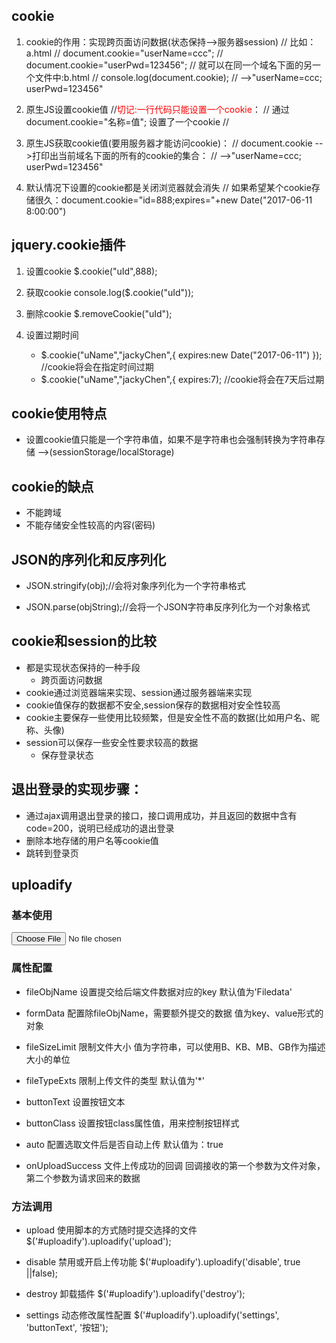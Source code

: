 
## cookie
1. cookie的作用：实现跨页面访问数据(状态保持-->服务器session)
    //      比如：a.html
    //              document.cookie="userName=ccc";
    //              document.cookie="userPwd=123456";
    //          就可以在同一个域名下面的另一个文件中:b.html
    //              console.log(document.cookie);
    //                      -->"userName=ccc; userPwd=123456"

2. 原生JS设置cookie值
    //<font color="red">切记:一行代码只能设置一个cookie</font>：
    //      通过document.cookie="名称=值";       设置了一个cookie
    //
3. 原生JS获取cookie值(要用服务器才能访问cookie)：
    //      document.cookie -->打印出当前域名下面的所有的cookie的集合：
    //                         -->"userName=ccc; userPwd=123456"

4. 默认情况下设置的cookie都是关闭浏览器就会消失
    //      如果希望某个cookie存储很久：document.cookie="id=888;expires="+new Date("2017-06-11 8:00:00")

## jquery.cookie插件
1. 设置cookie
$.cookie("uId",888);

2. 获取cookie
console.log($.cookie("uId"));

3. 删除cookie
$.removeCookie("uId");

4. 设置过期时间
    - $.cookie("uName","jackyChen",{ expires:new Date("2017-06-11") });     //cookie将会在指定时间过期
    - $.cookie("uName","jackyChen",{ expires:7);    //cookie将会在7天后过期

## cookie使用特点
+ 设置cookie值只能是一个字符串值，如果不是字符串也会强制转换为字符串存储    -->(sessionStorage/localStorage)

## cookie的缺点
+ 不能跨域
+ 不能存储安全性较高的内容(密码)

## JSON的序列化和反序列化
+ JSON.stringify(obj);//会将对象序列化为一个字符串格式

+ JSON.parse(objString);//会将一个JSON字符串反序列化为一个对象格式

## cookie和session的比较
+ 都是实现状态保持的一种手段
    - 跨页面访问数据
+ cookie通过浏览器端来实现、session通过服务器端来实现
+ cookie值保存的数据都不安全,session保存的数据相对安全性较高
+ cookie主要保存一些使用比较频繁，但是安全性不高的数据(比如用户名、昵称、头像)
+ session可以保存一些安全性要求较高的数据
    - 保存登录状态

## 退出登录的实现步骤：
+ 通过ajax调用退出登录的接口，接口调用成功，并且返回的数据中含有code=200，说明已经成功的退出登录
+ 删除本地存储的用户名等cookie值
+ 跳转到登录页

## uploadify
### 基本使用
<input  id="uploadify" type="file" />
<script>
    $('#uploadify').uploadify({
        swf: '/lib/uploadify/uploadify.swf',
        uploader: '/v6/uploader/avatar',
        fileTypeExts: '*.gif; *.jpg; *.png'
    });
</script>

### 属性配置
+ fileObjName   设置提交给后端文件数据对应的key
默认值为'Filedata'

+ formData  配置除fileObjName，需要额外提交的数据
值为key、value形式的对象

+ fileSizeLimit 限制文件大小
值为字符串，可以使用B、KB、MB、GB作为描述大小的单位

+ fileTypeExts  限制上传文件的类型
默认值为'*'

+ buttonText    设置按钮文本

+ buttonClass   设置按钮class属性值，用来控制按钮样式

+ auto  配置选取文件后是否自动上传
默认值为：true

+ onUploadSuccess   文件上传成功的回调
回调接收的第一个参数为文件对象，第二个参数为请求回来的数据

### 方法调用
+ upload  使用脚本的方式随时提交选择的文件
$('#uploadify').uploadify('upload');

+ disable 禁用或开启上传功能
$('#uploadify').uploadify('disable', true ||false);

+ destroy 卸载插件
$('#uploadify').uploadify('destroy');

+ settings    动态修改属性配置
$('#uploadify').uploadify('settings', 'buttonText', '按钮');
